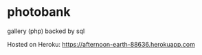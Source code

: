 # photobank
gallery (php) backed by sql

Hosted on Heroku: https://afternoon-earth-88636.herokuapp.com
